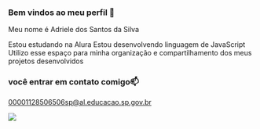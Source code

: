 ### Bem vindos ao meu perfil 🖤

Meu nome é Adriele dos Santos da Silva

Estou estudando na Alura
Estou desenvolvendo linguagem de JavaScript
Utilizo esse espaço para minha organização e compartilhamento dos meus projetos desenvolvidos

### você entrar em contato comigo📫

00001128506506sp@al.educacao.sp.gov.br




![](https://media1.tenor.com/m/-nXGc8uV27oAAAAC/youre-welcome-lion-king.gif)
